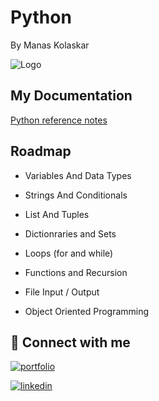 # Python 
By Manas Kolaskar


![Logo](https://www.python.org/static/community_logos/python-logo-master-v3-TM.png)
## My Documentation

[Python reference notes](https://mansweb.notion.site/Python-ab7b6da3ea8d43b58930fb83e7a5d166?pvs=74)


## Roadmap

-  Variables And Data Types

-  Strings And Conditionals

-  List And Tuples

-  Dictionraries and Sets 

-  Loops (for and while)

-  Functions and Recursion

-  File Input / Output

-  Object Oriented Programming 


## 🔗 Connect with me
[![portfolio](https://img.shields.io/badge/my_portfolio-000?style=for-the-badge&logo=ko-fi&logoColor=white)]()

[![linkedin](https://img.shields.io/badge/linkedin-0A66C2?style=for-the-badge&logo=linkedin&logoColor=white)](https://www.linkedin.com/in/manaskolaskar/)


